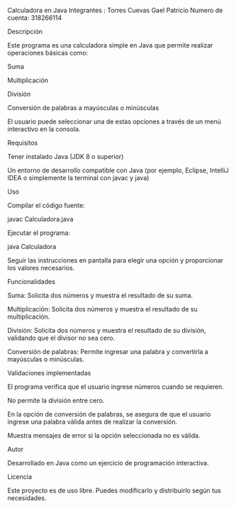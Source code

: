 Calculadora en Java
Integrantes : Torres Cuevas Gael Patricio
Numero de cuenta: 318266114


Descripción

Este programa es una calculadora simple en Java que permite realizar operaciones básicas como:

Suma

Multiplicación

División

Conversión de palabras a mayúsculas o minúsculas

El usuario puede seleccionar una de estas opciones a través de un menú interactivo en la consola.

Requisitos

Tener instalado Java (JDK 8 o superior)

Un entorno de desarrollo compatible con Java (por ejemplo, Eclipse, IntelliJ IDEA o simplemente la terminal con javac y java)

Uso

Compilar el código fuente:

javac Calculadora.java

Ejecutar el programa:

java Calculadora

Seguir las instrucciones en pantalla para elegir una opción y proporcionar los valores necesarios.

Funcionalidades

Suma: Solicita dos números y muestra el resultado de su suma.

Multiplicación: Solicita dos números y muestra el resultado de su multiplicación.

División: Solicita dos números y muestra el resultado de su división, validando que el divisor no sea cero.

Conversión de palabras: Permite ingresar una palabra y convertirla a mayúsculas o minúsculas.

Validaciones implementadas

El programa verifica que el usuario ingrese números cuando se requieren.

No permite la división entre cero.

En la opción de conversión de palabras, se asegura de que el usuario ingrese una palabra válida antes de realizar la conversión.

Muestra mensajes de error si la opción seleccionada no es válida.

Autor

Desarrollado en Java como un ejercicio de programación interactiva.

Licencia

Este proyecto es de uso libre. Puedes modificarlo y distribuirlo según tus necesidades.